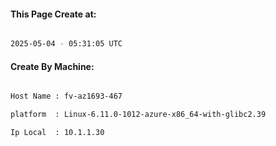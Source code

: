 
   
#### This Page Create at:

```bash

2025-05-04 - 05:31:05 UTC

```

#### Create By Machine:

```bash

Host Name : fv-az1693-467

platform  : Linux-6.11.0-1012-azure-x86_64-with-glibc2.39

Ip Local  : 10.1.1.30

```

